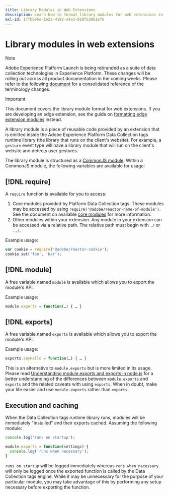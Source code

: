 ```yaml
---
title: Library Modules in Web Extensions
description: Learn how to format library modules for web extensions in Adobe Experience Platform Data Collection tags.
exl-id: 17fb6e5e-1e22-4192-a4a3-018f63061ef6
---
```

# Library modules in web extensions

>[!NOTE]
>
>Adobe Experience Platform Launch is being rebranded as a suite of data collection technologies in Experience Platform. These changes will be rolling out across all product documentation in the coming weeks. Please refer to the following [document](../../launch-term-updates.md) for a consolidated reference of the terminology changes.

>[!IMPORTANT]
>
>This document covers the library module format for web extensions. If you are developing an edge extension, see the guide on [formatting edge extension modules](../edge/format.md) instead.

A library module is a piece of reusable code provided by an extension that is emitted inside the Adobe Experience Platform Data Collection tags runtime library (the library that runs on the client's website). For example, a `gesture` event type will have a library module that will run on the client's website and detects user gestures.

The library module is structured as a [CommonJS module](http://wiki.commonjs.org/wiki/Modules/1.1.1). Within a CommonJS module, the following variables are available for usage:

## [!DNL require]

A `require` function is available for you to access:

1. Core modules provided by Platform Data Collection tags. These modules may be accessed by using `require('@adobe/reactor-name-of-module')`. See the document on available [core modules](./core.md) for more information.
2. Other modules within your extension. Any module in your extension can be accessed via a relative path. The relative path must begin with `./` or `../`.

Example usage:

```javascript
var cookie = require('@adobe/reactor-cookie');
cookie.set('foo', 'bar');
```

## [!DNL module]

A free variable named `module` is available which allows you to export the module's API.

Example usage:

```javascript
module.exports = function(…) { … }
```

## [!DNL exports]

A free variable named `exports` is available which allows you to export the module's API.

Example usage:

```javascript
exports.sayHello = function(…) { … }
```

This is an alternative to `module.exports` but is more limited in its usage. Please read [Understanding module.exports and exports in node.js](https://www.sitepoint.com/understanding-module-exports-exports-node-js/) for a better understanding of the differences between `module.exports` and `exports` and the related caveats with using `exports`. When in doubt, make your life easier and use `module.exports` rather than `exports`.

## Execution and caching

When the Data Collection tags runtime library runs, modules will be immediately "installed" and their exports cached. Assuming the following module:

```javascript
console.log('runs on startup');

module.exports = function(settings) {
  console.log('runs when necessary');
}
```

`runs on startup` will be logged immediately whereas `runs when necessary` will only be logged once the exported function is called by the Data Collection tags engine. While it may be unnecessary for the purpose of your particular module, you may take advantage of this by performing any setup necessary before exporting the function.

